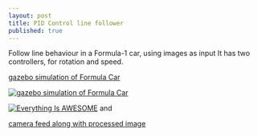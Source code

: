 ```yaml
---
layout: post
title: PID Control line follower
published: true
---
```


Follow line behaviour in a Formula-1 car, using images as input
It has two controllers, for rotation and speed.

[gazebo simulation of Formula Car](https://www.youtube.com/watch?v=PHs2H54jiRc)


[![gazebo simulation of Formula Car](https://img.youtube.com/watch?v=PHs2H54jiRc/0.jpg)](https://www.youtube.com/watch?v=StTqXEQ2l-Y "gazebo simulation of Formula Car")

[![Everything Is AWESOME](https://img.youtube.com/vi/StTqXEQ2l-Y/0.jpg)](https://www.youtube.com/watch?v=StTqXEQ2l-Y "Everything Is AWESOME")
and 

[camera feed along with processed image](https://www.youtube.com/watch?v=4kmUJu2Xqlg)

